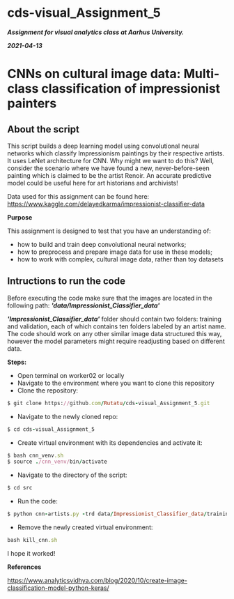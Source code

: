 # cds-visual_Assignment_5

***Assignment for visual analytics class at Aarhus University.***

***2021-04-13***


# CNNs on cultural image data: Multi-class classification of impressionist painters

## About the script

This script builds a deep learning model using convolutional neural networks which classify Impressionism paintings by their respective artists. It uses LeNet architecture for CNN. Why might we want to do this? Well, consider the scenario where we have found a new, never-before-seen painting which is claimed to be the artist Renoir. An accurate predictive model could be useful here for art historians and archivists!

Data used for this assignment can be found here: https://www.kaggle.com/delayedkarma/impressionist-classifier-data




__Purpose__

This assignment is designed to test that you have an understanding of:

- how to build and train deep convolutional neural networks;
- how to preprocess and prepare image data for use in these models;
- how to work with complex, cultural image data, rather than toy datasets


## Intructions to run the code

Before executing the code make sure that the images are located in the following path: ***'data/Impressionist_Classifier_data'***

***'Impressionist_Classifier_data'*** folder should contain two folders: training and validation, each of which contains ten folders labeled by an artist name.
The code should work on any other similar image data structured this way, however the model parameters might require readjusting based on different data.


__Steps:__

- Open terminal on worker02 or locally
- Navigate to the environment where you want to clone this repository
- Clone the repository:
```Ruby
$ git clone https://github.com/Rutatu/cds-visual_Assignment_5.git 
``` 

- Navigate to the newly cloned repo:
```Ruby
$ cd cds-visual_Assignment_5
 ```

- Create virtual environment with its dependencies and activate it:
```Ruby
$ bash cnn_venv.sh
$ source ./cnn_venv/bin/activate
 ```

- Navigate to the directory of the script:
```Ruby
$ cd src
 ```
- Run the code:
```Ruby
$ python cnn-artists.py -trd data/Impressionist_Classifier_data/training -vald data/Impressionist_Classifier_data/validation
 ```

- Remove the newly created virtual environment:
``` Ruby
bash kill_cnn.sh
``` 




I hope it worked!


__References__

https://www.analyticsvidhya.com/blog/2020/10/create-image-classification-model-python-keras/

